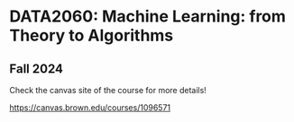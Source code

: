 # DATA2060: Machine Learning: from Theory to Algorithms
## Fall 2024

Check the canvas site of the course for more details!

https://canvas.brown.edu/courses/1096571
